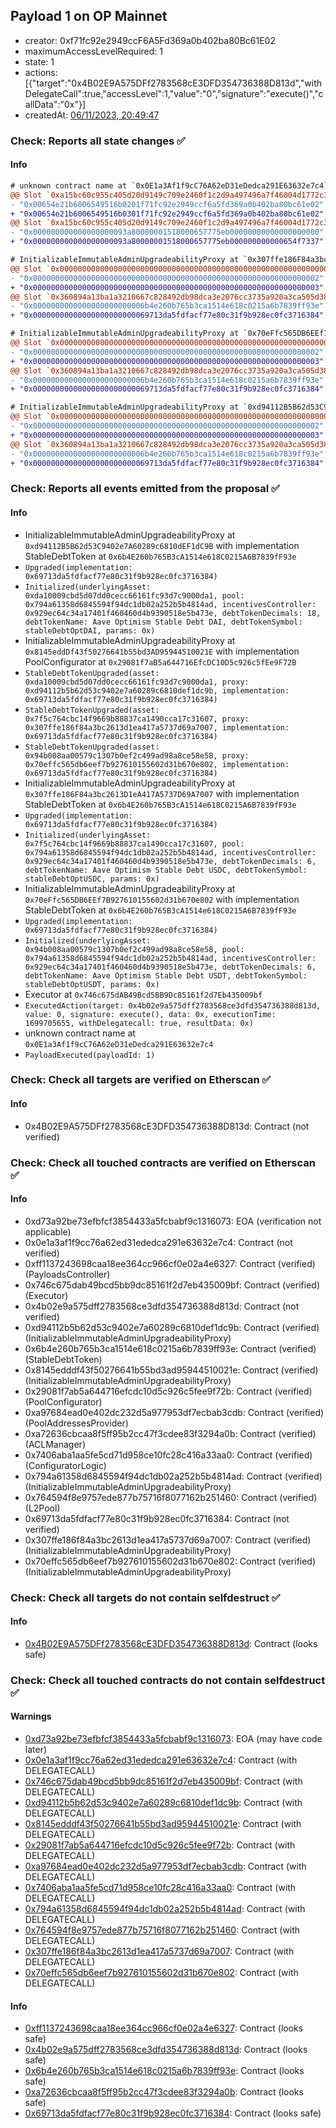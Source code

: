 ## Payload 1 on OP Mainnet

- creator: 0xf71fc92e2949ccF6A5Fd369a0b402ba80Bc61E02
- maximumAccessLevelRequired: 1
- state: 1
- actions: [{"target":"0x4B02E9A575DFf2783568cE3DFD354736388D813d","withDelegateCall":true,"accessLevel":1,"value":"0","signature":"execute()","callData":"0x"}]
- createdAt: [06/11/2023, 20:49:47](https://explorer.optimism.io/tx/0x085e2cdc701ca683bd9d6e2ccef6cbd1e9320a5218055fc213450b87c8ae40ee)

### Check: Reports all state changes :white_check_mark:

#### Info


```diff
# unknown contract name at `0x0E1a3Af1f9cC76A62eD31eDedca291E63632e7c4`
@@ Slot `0xa15bc60c955c405d20d9149c709e2460f1c2d9a497496a7f46004d1772c3054c` @@
- "0x00654e21b6006549516b0201f71fc92e2949ccf6a5fd369a0b402ba80bc61e02"
+ "0x00654e21b6006549516b0301f71fc92e2949ccf6a5fd369a0b402ba80bc61e02"
@@ Slot `0xa15bc60c955c405d20d9149c709e2460f1c2d9a497496a7f46004d1772c3054d` @@
- "0x000000000000000000093a80000001518000657775eb00000000000000000000"
+ "0x000000000000000000093a80000001518000657775eb000000000000654f7337"
```

```diff
# InitializableImmutableAdminUpgradeabilityProxy at `0x307ffe186F84a3bc2613D1eA417A5737D69A7007` with implementation StableDebtToken at `0x6b4E260b765B3cA1514e618C0215A6B7839fF93e`
@@ Slot `0x0000000000000000000000000000000000000000000000000000000000000000` @@
- "0x0000000000000000000000000000000000000000000000000000000000000002"
+ "0x0000000000000000000000000000000000000000000000000000000000000003"
@@ Slot `0x360894a13ba1a3210667c828492db98dca3e2076cc3735a920a3ca505d382bbc` @@
- "0x0000000000000000000000006b4e260b765b3ca1514e618c0215a6b7839ff93e"
+ "0x00000000000000000000000069713da5fdfacf77e80c31f9b928ec0fc3716384"
```

```diff
# InitializableImmutableAdminUpgradeabilityProxy at `0x70eFfc565DB6EEf7B927610155602d31b670e802` with implementation StableDebtToken at `0x6b4E260b765B3cA1514e618C0215A6B7839fF93e`
@@ Slot `0x0000000000000000000000000000000000000000000000000000000000000000` @@
- "0x0000000000000000000000000000000000000000000000000000000000000002"
+ "0x0000000000000000000000000000000000000000000000000000000000000003"
@@ Slot `0x360894a13ba1a3210667c828492db98dca3e2076cc3735a920a3ca505d382bbc` @@
- "0x0000000000000000000000006b4e260b765b3ca1514e618c0215a6b7839ff93e"
+ "0x00000000000000000000000069713da5fdfacf77e80c31f9b928ec0fc3716384"
```

```diff
# InitializableImmutableAdminUpgradeabilityProxy at `0xd94112B5B62d53C9402e7A60289c6810dEF1dC9B` with implementation StableDebtToken at `0x6b4E260b765B3cA1514e618C0215A6B7839fF93e`
@@ Slot `0x0000000000000000000000000000000000000000000000000000000000000000` @@
- "0x0000000000000000000000000000000000000000000000000000000000000002"
+ "0x0000000000000000000000000000000000000000000000000000000000000003"
@@ Slot `0x360894a13ba1a3210667c828492db98dca3e2076cc3735a920a3ca505d382bbc` @@
- "0x0000000000000000000000006b4e260b765b3ca1514e618c0215a6b7839ff93e"
+ "0x00000000000000000000000069713da5fdfacf77e80c31f9b928ec0fc3716384"
```


### Check: Reports all events emitted from the proposal :white_check_mark:

#### Info

- InitializableImmutableAdminUpgradeabilityProxy at `0xd94112B5B62d53C9402e7A60289c6810dEF1dC9B` with implementation StableDebtToken at `0x6b4E260b765B3cA1514e618C0215A6B7839fF93e`
- `Upgraded(implementation: 0x69713da5fdfacf77e80c31f9b928ec0fc3716384)`
- `Initialized(underlyingAsset: 0xda10009cbd5d07dd0cecc66161fc93d7c9000da1, pool: 0x794a61358d6845594f94dc1db02a252b5b4814ad, incentivesController: 0x929ec64c34a17401f460460d4b9390518e5b473e, debtTokenDecimals: 18, debtTokenName: Aave Optimism Stable Debt DAI, debtTokenSymbol: stableDebtOptDAI, params: 0x)`
- InitializableImmutableAdminUpgradeabilityProxy at `0x8145eddDf43f50276641b55bd3AD95944510021E` with implementation PoolConfigurator at `0x29081f7aB5a644716EfcDC10D5c926c5fEe9F72B`
- `StableDebtTokenUpgraded(asset: 0xda10009cbd5d07dd0cecc66161fc93d7c9000da1, proxy: 0xd94112b5b62d53c9402e7a60289c6810def1dc9b, implementation: 0x69713da5fdfacf77e80c31f9b928ec0fc3716384)`
- `StableDebtTokenUpgraded(asset: 0x7f5c764cbc14f9669b88837ca1490cca17c31607, proxy: 0x307ffe186f84a3bc2613d1ea417a5737d69a7007, implementation: 0x69713da5fdfacf77e80c31f9b928ec0fc3716384)`
- `StableDebtTokenUpgraded(asset: 0x94b008aa00579c1307b0ef2c499ad98a8ce58e58, proxy: 0x70effc565db6eef7b927610155602d31b670e802, implementation: 0x69713da5fdfacf77e80c31f9b928ec0fc3716384)`
- InitializableImmutableAdminUpgradeabilityProxy at `0x307ffe186F84a3bc2613D1eA417A5737D69A7007` with implementation StableDebtToken at `0x6b4E260b765B3cA1514e618C0215A6B7839fF93e`
- `Upgraded(implementation: 0x69713da5fdfacf77e80c31f9b928ec0fc3716384)`
- `Initialized(underlyingAsset: 0x7f5c764cbc14f9669b88837ca1490cca17c31607, pool: 0x794a61358d6845594f94dc1db02a252b5b4814ad, incentivesController: 0x929ec64c34a17401f460460d4b9390518e5b473e, debtTokenDecimals: 6, debtTokenName: Aave Optimism Stable Debt USDC, debtTokenSymbol: stableDebtOptUSDC, params: 0x)`
- InitializableImmutableAdminUpgradeabilityProxy at `0x70eFfc565DB6EEf7B927610155602d31b670e802` with implementation StableDebtToken at `0x6b4E260b765B3cA1514e618C0215A6B7839fF93e`
- `Upgraded(implementation: 0x69713da5fdfacf77e80c31f9b928ec0fc3716384)`
- `Initialized(underlyingAsset: 0x94b008aa00579c1307b0ef2c499ad98a8ce58e58, pool: 0x794a61358d6845594f94dc1db02a252b5b4814ad, incentivesController: 0x929ec64c34a17401f460460d4b9390518e5b473e, debtTokenDecimals: 6, debtTokenName: Aave Optimism Stable Debt USDT, debtTokenSymbol: stableDebtOptUSDT, params: 0x)`
- Executor at `0x746c675dAB49Bcd5BB9Dc85161f2d7Eb435009bf`
- `ExecutedAction(target: 0x4b02e9a575dff2783568ce3dfd354736388d813d, value: 0, signature: execute(), data: 0x, executionTime: 1699705655, withDelegatecall: true, resultData: 0x)`
- unknown contract name at `0x0E1a3Af1f9cC76A62eD31eDedca291E63632e7c4`
- `PayloadExecuted(payloadId: 1)`

### Check: Check all targets are verified on Etherscan :white_check_mark:

#### Info

- 0x4B02E9A575DFf2783568cE3DFD354736388D813d: Contract (not verified)

### Check: Check all touched contracts are verified on Etherscan :white_check_mark:

#### Info

- 0xd73a92be73efbfcf3854433a5fcbabf9c1316073: EOA (verification not applicable)
- 0x0e1a3af1f9cc76a62ed31ededca291e63632e7c4: Contract (not verified)
- 0xff1137243698caa18ee364cc966cf0e02a4e6327: Contract (verified) (PayloadsController)
- 0x746c675dab49bcd5bb9dc85161f2d7eb435009bf: Contract (verified) (Executor)
- 0x4b02e9a575dff2783568ce3dfd354736388d813d: Contract (not verified)
- 0xd94112b5b62d53c9402e7a60289c6810def1dc9b: Contract (verified) (InitializableImmutableAdminUpgradeabilityProxy)
- 0x6b4e260b765b3ca1514e618c0215a6b7839ff93e: Contract (verified) (StableDebtToken)
- 0x8145edddf43f50276641b55bd3ad95944510021e: Contract (verified) (InitializableImmutableAdminUpgradeabilityProxy)
- 0x29081f7ab5a644716efcdc10d5c926c5fee9f72b: Contract (verified) (PoolConfigurator)
- 0xa97684ead0e402dc232d5a977953df7ecbab3cdb: Contract (verified) (PoolAddressesProvider)
- 0xa72636cbcaa8f5ff95b2cc47f3cdee83f3294a0b: Contract (verified) (ACLManager)
- 0x7406aba1aa5fe5cd71d958ce10fc28c416a33aa0: Contract (verified) (ConfiguratorLogic)
- 0x794a61358d6845594f94dc1db02a252b5b4814ad: Contract (verified) (InitializableImmutableAdminUpgradeabilityProxy)
- 0x764594f8e9757ede877b75716f8077162b251460: Contract (verified) (L2Pool)
- 0x69713da5fdfacf77e80c31f9b928ec0fc3716384: Contract (not verified)
- 0x307ffe186f84a3bc2613d1ea417a5737d69a7007: Contract (verified) (InitializableImmutableAdminUpgradeabilityProxy)
- 0x70effc565db6eef7b927610155602d31b670e802: Contract (verified) (InitializableImmutableAdminUpgradeabilityProxy)

### Check: Check all targets do not contain selfdestruct :white_check_mark:

#### Info

- [0x4B02E9A575DFf2783568cE3DFD354736388D813d](https://explorer.optimism.io/address/0x4B02E9A575DFf2783568cE3DFD354736388D813d): Contract (looks safe)

### Check: Check all touched contracts do not contain selfdestruct :white_check_mark:

#### Warnings

- [0xd73a92be73efbfcf3854433a5fcbabf9c1316073](https://explorer.optimism.io/address/0xd73a92be73efbfcf3854433a5fcbabf9c1316073): EOA (may have code later)
- [0x0e1a3af1f9cc76a62ed31ededca291e63632e7c4](https://explorer.optimism.io/address/0x0e1a3af1f9cc76a62ed31ededca291e63632e7c4): Contract (with DELEGATECALL)
- [0x746c675dab49bcd5bb9dc85161f2d7eb435009bf](https://explorer.optimism.io/address/0x746c675dab49bcd5bb9dc85161f2d7eb435009bf): Contract (with DELEGATECALL)
- [0xd94112b5b62d53c9402e7a60289c6810def1dc9b](https://explorer.optimism.io/address/0xd94112b5b62d53c9402e7a60289c6810def1dc9b): Contract (with DELEGATECALL)
- [0x8145edddf43f50276641b55bd3ad95944510021e](https://explorer.optimism.io/address/0x8145edddf43f50276641b55bd3ad95944510021e): Contract (with DELEGATECALL)
- [0x29081f7ab5a644716efcdc10d5c926c5fee9f72b](https://explorer.optimism.io/address/0x29081f7ab5a644716efcdc10d5c926c5fee9f72b): Contract (with DELEGATECALL)
- [0xa97684ead0e402dc232d5a977953df7ecbab3cdb](https://explorer.optimism.io/address/0xa97684ead0e402dc232d5a977953df7ecbab3cdb): Contract (with DELEGATECALL)
- [0x7406aba1aa5fe5cd71d958ce10fc28c416a33aa0](https://explorer.optimism.io/address/0x7406aba1aa5fe5cd71d958ce10fc28c416a33aa0): Contract (with DELEGATECALL)
- [0x794a61358d6845594f94dc1db02a252b5b4814ad](https://explorer.optimism.io/address/0x794a61358d6845594f94dc1db02a252b5b4814ad): Contract (with DELEGATECALL)
- [0x764594f8e9757ede877b75716f8077162b251460](https://explorer.optimism.io/address/0x764594f8e9757ede877b75716f8077162b251460): Contract (with DELEGATECALL)
- [0x307ffe186f84a3bc2613d1ea417a5737d69a7007](https://explorer.optimism.io/address/0x307ffe186f84a3bc2613d1ea417a5737d69a7007): Contract (with DELEGATECALL)
- [0x70effc565db6eef7b927610155602d31b670e802](https://explorer.optimism.io/address/0x70effc565db6eef7b927610155602d31b670e802): Contract (with DELEGATECALL)

#### Info

- [0xff1137243698caa18ee364cc966cf0e02a4e6327](https://explorer.optimism.io/address/0xff1137243698caa18ee364cc966cf0e02a4e6327): Contract (looks safe)
- [0x4b02e9a575dff2783568ce3dfd354736388d813d](https://explorer.optimism.io/address/0x4b02e9a575dff2783568ce3dfd354736388d813d): Contract (looks safe)
- [0x6b4e260b765b3ca1514e618c0215a6b7839ff93e](https://explorer.optimism.io/address/0x6b4e260b765b3ca1514e618c0215a6b7839ff93e): Contract (looks safe)
- [0xa72636cbcaa8f5ff95b2cc47f3cdee83f3294a0b](https://explorer.optimism.io/address/0xa72636cbcaa8f5ff95b2cc47f3cdee83f3294a0b): Contract (looks safe)
- [0x69713da5fdfacf77e80c31f9b928ec0fc3716384](https://explorer.optimism.io/address/0x69713da5fdfacf77e80c31f9b928ec0fc3716384): Contract (looks safe)

